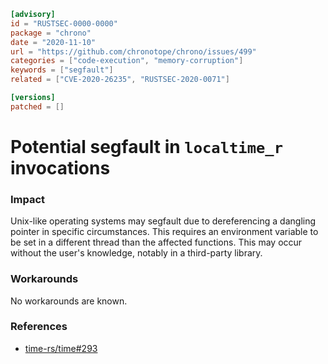 ```toml
[advisory]
id = "RUSTSEC-0000-0000"
package = "chrono"
date = "2020-11-10"
url = "https://github.com/chronotope/chrono/issues/499"
categories = ["code-execution", "memory-corruption"]
keywords = ["segfault"]
related = ["CVE-2020-26235", "RUSTSEC-2020-0071"]

[versions]
patched = []
```

# Potential segfault in `localtime_r` invocations

### Impact

Unix-like operating systems may segfault due to dereferencing a dangling pointer in specific circumstances. This requires an environment variable to be set in a different thread than the affected functions. This may occur without the user's knowledge, notably in a third-party library.

### Workarounds

No workarounds are known.

### References

- [time-rs/time#293](https://github.com/time-rs/time/issues/293)
